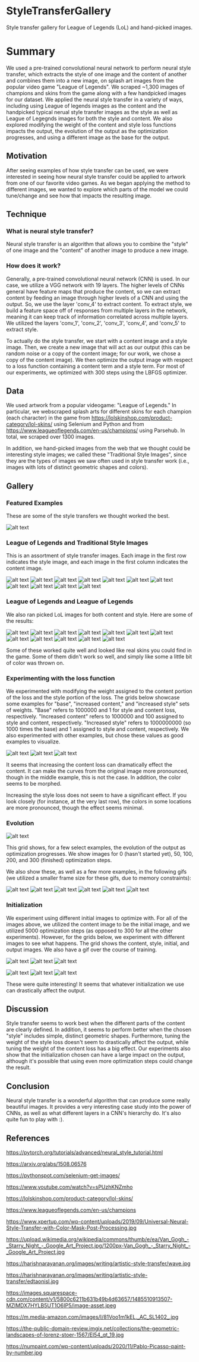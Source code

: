# StyleTransferGallery
Style transfer gallery for League of Legends (LoL) and hand-picked images.

# Summary
We used a pre-trained convolutional neural network to perform neural style transfer, which 
extracts the style of one image and the content of another and combines them into a new image, on splash art
images from the popular video game "League of Legends". We scraped ~1,300 images of champions
and skins from the game along with a few handpicked images for our dataset. We applied the
neural style transfer in a variety of ways, including using League of legends images as the content
and the handpicked typical nerual style transfer images as the style as well as League of Legegnds
images for both the style and content. We also explored modifying the weight of
the content and style loss functions impacts the output, the evolution of the output
as the optimization progresses, and using a different image as the base for the output.

## Motivation
After seeing examples of how style transfer can be used, we were interested in seeing how neural
style transfer could be applied to artwork from one of our favorite video games. As we began
applying the method to different images, we wanted to explore which parts of the model we
could tune/change and see how that impacts the resulting image.

## Technique
### What is neural style transfer?
Neural style transfer is an algorithm that allows you to combine the "style" of one
image and the "content" of another image to produce a new image.


### How does it work?
Generally, a pre-trained convolutional neural network (CNN) is used. In our case, we utilize
a VGG network with 19 layers. The higher levels of CNNs general have feature maps that produce
the content, so we can extract content by feeding an image through higher levels of a CNN and
using the output. So, we use the layer 'conv_4' to extract content. To extract style, we build
a feature space off of responses from multiple layers in the network, meaning it can keep track
of information correlated across multiple layers. We utilized the layers 'conv_1', 'conv_2',
'conv_3', 'conv_4', and 'conv_5' to extract style.

To actually do the style transfer, we start with a content image and a style image. Then, we create a
new image that will act as our output (this can be random noise or a copy of the content image;
for our work, we chose a copy of the content image). We then optimize the output image with respect to
a loss function containing a content term and a style term. For most of our experiments, we optimized
with 300 steps using the LBFGS optimizer.


## Data
We used artwork from a popular videogame: "League of Legends." In particular, we webscraped
splash arts for different skins for each champion (each character) in the game from
https://lolskinshop.com/product-category/lol-skins/ using Selenium and Python and from 
https://www.leagueoflegends.com/en-us/champions/ using Parsehub. In total,
we scraped over 1300 images. 

In addition, we hand-picked images from the web that we thought could be interesting
style images; we called these "Traditional Style Images", since they are the types of
images we saw often used in style transfer work (i.e., images with lots of distinct geometric
shapes and colors).


## Gallery

### Featured Examples

These are some of the style transfers we thought worked the best.

![alt text](results/featured/traditional_style_images_256_2/annie_kennen_mf.png)


### League of Legends and Traditional Style Images
This is an assortment of style transfer images.
Each image in the first row indicates the style image, and each image in the first column
indicates the content image. 

![alt text](results/traditional_style_images_256_2/styles.png)
![alt text](results/traditional_style_images_256_2/im_0.png)
![alt text](results/traditional_style_images_256_2/im_1.png)
![alt text](results/traditional_style_images_256_2/im_2.png)
![alt text](results/traditional_style_images_256_2/im_3.png)
![alt text](results/traditional_style_images_256_2/im_4.png)
![alt text](results/traditional_style_images_256_2/im_5.png)
![alt text](results/traditional_style_images_256_2/im_6.png)
![alt text](results/traditional_style_images_256_2/im_7.png)
![alt text](results/traditional_style_images_256_2/im_8.png)
![alt text](results/traditional_style_images_256_2/im_9.png)



### League of Legends and League of Legends
We also ran picked LoL images for both content and style. Here are some of the results:

![alt text](results/league_content_league_style_images_256/loading-screen-gentleman-chogath-300x545_Majestic-Empress-Morgana-loadscreen-300x545.jpg)
![alt text](results/league_content_league_style_images_256/DrMundo_5-300x545_Garen_4-300x545.jpg)
![alt text](results/league_content_league_style_images_256/Karthus_3_Rammus_2-300x545.png)
![alt text](results/league_content_league_style_images_256/lululoadscreen_15.skins_lulu_skin15-300x545_load-screen-nightblade-irelia-300x545.jpg)
![alt text](results/league_content_league_style_images_256/load-screen-molten-rammus-300x545_soraka-program-300x545.jpg)
![alt text](results/league_content_league_style_images_256/Renekton_5-300x545_RiotX_ChampionList_vayne.jpg)
![alt text](results/league_content_league_style_images_256/riven-arcade-300x545_Ashe_1-300x545.jpg)
![alt text](results/league_content_league_style_images_256/Sivir_9-300x545_Gragas_SantaLoading.jpg)
![alt text](results/league_content_league_style_images_256/load-screen-ruthless-pantheon-300x545_load-screen-whistler-village-twitch-300x545.jpg)
![alt text](results/league_content_league_style_images_256/pentakill-yorick-loading-300x545_fizzloadscreen_14.skins_aprilfools_2019-300x545.jpg)
![alt text](results/league_content_league_style_images_256/loading-screen-pumpkinhead-fiddlesticks-300x545_Jarvan_IV_VictoriousLoading.jpg)
![alt text](results/league_content_league_style_images_256/lulu-cosmic-enchantress-300x545_Tristana_10-300x545.jpg)

Some of these worked quite well and looked like real skins you could find in the game. Some of them didn't work so well,
and simply like some a little bit of color was thrown on.

### Experimenting with the loss function
We experimented with modifying the weight assigned to the content portion of the loss
and the style portion of the loss. The grids below showcase some examples for "base",
"increased content," and "increased style" sets of weights. "Base" refers to 1000000 and 1 for
style and content loss, respectively. "Increased content" refers to 1000000 and 100 assigned to style
and content, respectively. "Increased style" refers to 1000000000 (so 1000 times the base) and 1 assigned
to style and content, respectively. We also experimented with other examples, but chose these values
as good examples to visualize.

![alt text](results/weighted/traditional_style_images_256/high_noon_lucian.png)
![alt text](results/weighted/traditional_style_images_256/yuumi.png)
![alt text](results/weighted/traditional_style_images_256/riven.png)

It seems that increasing the content loss can dramatically effect the content. It can make the curves from
the original image more pronounced, though in the middle example, this is not the case. In addition, the color
seems to be morphed.

Increasing the style loss does not seem to have a significant effect. If you look closely (for instance, at the very
last row), the colors in some locations are more pronounced, though the effect seems minimal.


### Evolution
![alt text](results/evolution/traditional_style_images_256/annie_kennen_mf_steps_grid.png)

This grid shows, for a few select examples, the evolution of the output as optimization progresses.
We show images for 0 (hasn't started yet), 50, 100, 200, and 300 (finished) optimization steps.

We also show these, as well as a few more examples, in the following gifs (we utilized a smaller frame size for these gifs,
due to memory constraints):

![alt text](results/evolution/traditional_style_images_256/annie.gif)
![alt text](results/evolution/traditional_style_images_256/kennen.gif)
![alt text](results/evolution/traditional_style_images_256/mf.gif)
![alt text](results/evolution/traditional_style_images_256/jhin.gif)
![alt text](results/evolution/traditional_style_images_256/garen.gif)
![alt text](results/evolution/traditional_style_images_256/zilean.gif)

### Initialization
We experiment using different initial images to optimize with. For all of the images above, we utilized the content image
to be the initial image, and we utilized 5000 optimization steps (as opposed to 300 for all the other experiments).
However, for the grids below, we experiment with different images to see what happens. The grid shows the content, style, initial,
and output images. We also have a gif over the course of training.


![alt text](results/inits/lucian_lucian_yuumi.png)
![alt text](results/inits/riven_riven_lucian.png)
![alt text](results/inits/yuumi_yuumi_riven.png)


![alt text](results/inits/lucian_lucian_yuumi.gif)
![alt text](results/inits/riven_riven_lucian.gif)
![alt text](results/inits/yuumi_yuumi_riven.gif)

These were quite interesting! It seems that whatever initialization we use can drastically affect the output.


## Discussion
Style transfer seems to work best when the different parts of the content are clearly defined. In addition, 
it seems to perform better when the chosen "style" includes simple, distinct geometric shapes. Furthermore,
tuning the weight of the style loss doesn't seem to drastically affect the output, while tuning the weight
of the content loss has a big effect. Our experiments also show that the initialization chosen can have a
large impact on the output, although it's possible that using even more optimization steps could change the
result.


## Conclusion
Neural style transfer is a wonderful algorithm that can produce some really beautiful
images. It provides a very interesting case study into the power of CNNs, as well as
what different layers in a CNN's hierarchy do. It's also quite fun to play with :).


## References

https://pytorch.org/tutorials/advanced/neural_style_tutorial.html

https://arxiv.org/abs/1508.06576

https://pythonspot.com/selenium-get-images/

https://www.youtube.com/watch?v=sPUzhKNZmho

https://lolskinshop.com/product-category/lol-skins/

https://www.leagueoflegends.com/en-us/champions

https://www.xpertup.com/wp-content/uploads/2019/09/Universal-Neural-Style-Transfer-with-Color-Mask-Post-Processing.jpg

https://upload.wikimedia.org/wikipedia/commons/thumb/e/ea/Van_Gogh_-_Starry_Night_-_Google_Art_Project.jpg/1200px-Van_Gogh_-_Starry_Night_-_Google_Art_Project.jpg

https://harishnarayanan.org/images/writing/artistic-style-transfer/wave.jpg

https://harishnarayanan.org/images/writing/artistic-style-transfer/edtaonisl.jpg

https://images.squarespace-cdn.com/content/v1/5800c6211b631b49b4d63657/1485510913507-MZIMDX7HYLB5UT1O6IP5/image-asset.jpeg

https://m.media-amazon.com/images/I/81Voo1m1kEL._AC_SL1402_.jpg

https://the-public-domain-review.imgix.net/collections/the-geometric-landscapes-of-lorenz-stoer-1567/El54_qt_19.jpg

https://numpaint.com/wp-content/uploads/2020/11/Pablo-Picasso-paint-by-number.jpg
